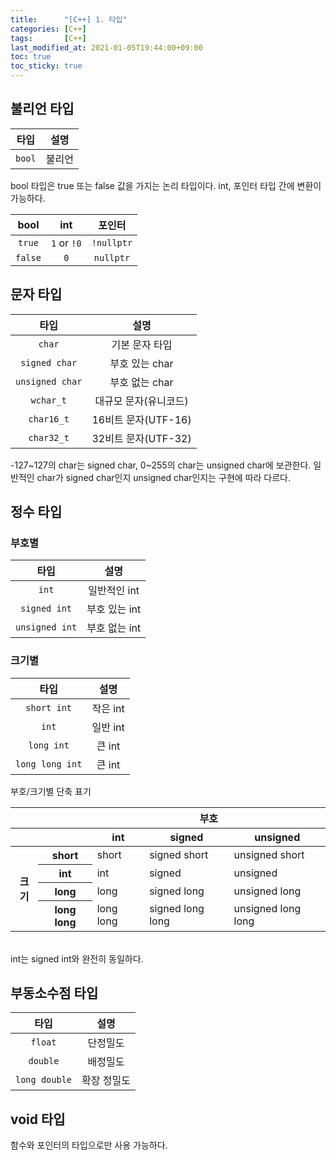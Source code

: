 ```yaml
---
title:      "[C++] 1. 타입"
categories: [C++]
tags:       [C++]
last_modified_at: 2021-01-05T19:44:00+09:00
toc: true
toc_sticky: true
---
```

## 불리언 타입

|타입|설명|
|:-:|:-:|
| `bool` |불리언|

bool 타입은 true 또는 false 값을 가지는 논리 타입이다. int, 포인터 타입 간에 변환이 가능하다.<br />

|bool|int|포인터|
|:-:|:-:|:-:|
| `true` | `1` or `!0` | `!nullptr` |
| `false` | `0` | `nullptr` |

## 문자 타입

|타입|설명|
|:-:|:-:|
| `char` |기본 문자 타입|
| `signed char` |부호 있는 char|
| `unsigned char` |부호 없는 char|
| `wchar_t` |대규모 문자(유니코드)|
| `char16_t` |16비트 문자(UTF-16)|
| `char32_t` |32비트 문자(UTF-32)|

-127~127의 char는 signed char, 0~255의 char는 unsigned char에 보관한다. 일반적인 char가 signed char인지 unsigned char인지는 구현에 따라 다르다.<br />

## 정수 타입

### 부호별

|타입|설명|
|:-:|:-:|
| `int` |일반적인 int|
| `signed int` |부호 있는 int|
| `unsigned int` |부호 없는 int|

### 크기별

|타입|설명|
|:-:|:-:|
| `short int` |작은 int|
| `int` |일반 int|
| `long int` |큰 int|
| `long long int` |큰 int|

부호/크기별 단축 표기<br />

<table>
  <thead>
    <tr>
      <th></th>
      <th></th>
      <th colspan="3">부호</th>
    </tr>
    <tr>
      <th></th>
      <th></th>
      <th>int</th>
      <th>signed</th>
      <th>unsigned</th>
    </tr>
  </thead>
  <tbody>
    <tr>
      <th rowspan="4">크기</th>
      <th>short</th>
      <td>short</td>
      <td>signed short</td>
      <td>unsigned short</td>
    </tr>
    <tr>
      <th>int</th>
      <td>int</td>
      <td>signed</td>
      <td>unsigned</td>
    </tr>
    <tr>
      <th>long</th>
      <td>long</td>
      <td>signed long</td>
      <td>unsigned long</td>
    </tr>
    <tr>
      <th>long long</th>
      <td>long long</td>
      <td>signed long long</td>
      <td>unsigned long long</td>
    </tr>
  </tbody>
</table>
<br />
int는 signed int와 완전히 동일하다.<br />

## 부동소수점 타입

|타입|설명|
|:-:|:-:|
| `float` | 단정밀도 |
| `double` | 배정밀도 |
| `long double` | 확장 정밀도 |

## void 타입

함수와 포인터의 타입으로만 사용 가능하다.<br/>
